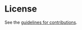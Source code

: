 # License

See the
[guidelines for contributions](https://github.com/rohanmahy/mimi-app-components/blob/main/CONTRIBUTING.md).
